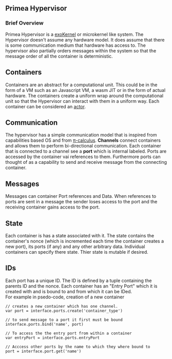 ## Primea Hypervisor

### Brief Overview

Primea Hypervisor is a [exoKernel](https://en.wikipedia.org/wiki/Exokernel) or microkernel like system. The Hypervisor doesn't assume any hardware model. It does assume that there is some communication medium that hardware has access to. The hypervisor also partially orders messages within the system so that the message order of all the container is deterministic. 

## Containers
Containers are an abstract for a computational unit. This could be in the form of a VM such as an Javascript VM, a wasm JIT or in the form of actual hardware. The containers create a uniform wrap around the computational unit so that the Hypervisor can interact with them in a uniform way. Each container can be considered an [actor](https://en.wikipedia.org/wiki/Actor_model). 

## Communication
The hypervisor has a simple communication model that is inspired from capabilities based OS and from [π-calculus](https://en.wikipedia.org/wiki/Π-calculus).
**Channels** connect containers and allows them to perform bi-directional communication. Each container that is connected to a channel see a **port** which is internal labeled. Ports are accessed by the container vai references to them. Furthermore ports can thought of as a capability to send and receive message from the connecting container. 

## Messages
Messages can container Port references and Data. When references to ports are sent in a message the sender loses access to the port and the receiving container gains access to the port.

## State
Each container is has a state associated with it. The state contains the container's nonce (which is incremented each time the container creates a new port), its ports (if any) and any other arbitrary data. Individual containers can specify there state. Thier state is mutable if desired.

## IDs
Each port has a unique ID. The ID is defined by a tuple containing the parents ID and the nonce. Each container has an "Entry Port" which it is created with and is bound to and from which it can be IDed.  
For example in psedo-code, creation of a new container
```
// creates a new container which has one channel.
var port = interface.ports.create('container_type')

// to send message to a port it first must be bound
interface.ports.bind('name', port)

// To access the the entry port from within a container
var entryPort = interface.ports.entryPort

// Acccess other ports by the name to which they where bound to
port = interface.port.get('name')
```
